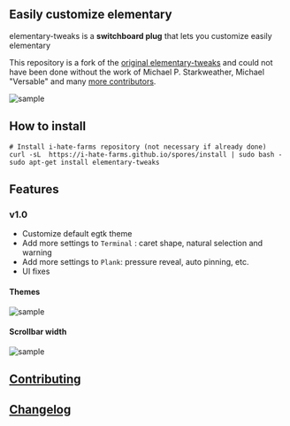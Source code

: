 ## Easily customize elementary 
elementary-tweaks is a **switchboard plug** that lets you customize easily elementary

This repository is a fork of the [original elementary-tweaks](https://launchpad.net/elementary-tweaks) and could not have been done without the work of Michael P. Starkweather, Michael "Versable" and many [more contributors](debian/copyright).

![sample](docs/screenshot.png)

## How to install

    # Install i-hate-farms repository (not necessary if already done)
    curl -sL  https://i-hate-farms.github.io/spores/install | sudo bash - 
    sudo apt-get install elementary-tweaks
    
## Features

### v1.0
  - Customize default egtk theme
  - Add more settings to `Terminal` : caret shape, natural selection and warning
  - Add more settings to `Plank`: pressure reveal, auto pinning, etc.
  - UI fixes

#### Themes 
![sample](docs/tweaks-theme.png)

#### Scrollbar width
![sample](docs/scrollbar-width.png)

## [Contributing](CONTRIBUTING.md)

## [Changelog](CHANGELOG.md)
